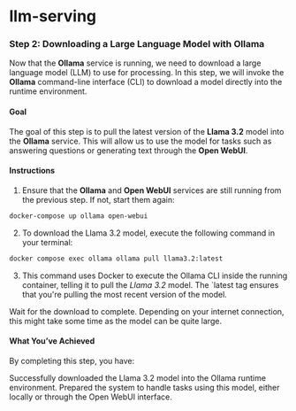 # llm-serving

### Step 2: Downloading a Large Language Model with Ollama

Now that the **Ollama** service is running, we need to download a large language model (LLM) to use for processing. In this step, we will invoke the **Ollama** command-line interface (CLI) to download a model directly into the runtime environment.

#### Goal

The goal of this step is to pull the latest version of the **Llama 3.2** model into the **Ollama** service. This will allow us to use the model for tasks such as answering questions or generating text through the **Open WebUI**.

#### Instructions

1. Ensure that the **Ollama** and **Open WebUI** services are still running from the previous step. If not, start them again:

```bash
docker-compose up ollama open-webui
```

2. To download the Llama 3.2 model, execute the following command in your terminal:

```bash
docker compose exec ollama ollama pull llama3.2:latest
```

3. This command uses Docker to execute the Ollama CLI inside the running container, telling it to pull the *Llama 3.2* model. The `latest tag ensures that you're pulling the most recent version of the model.

Wait for the download to complete. Depending on your internet connection, this might take some time as the model can be quite large.

#### What You’ve Achieved
By completing this step, you have:

Successfully downloaded the Llama 3.2 model into the Ollama runtime environment.
Prepared the system to handle tasks using this model, either locally or through the Open WebUI interface.
